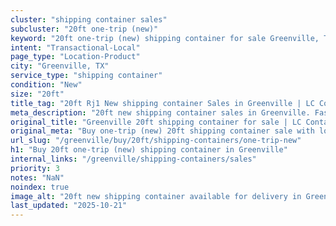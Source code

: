 ```yaml
---
cluster: "shipping container sales"
subcluster: "20ft one-trip (new)"
keyword: "20ft one-trip (new) shipping container for sale Greenville, TX"
intent: "Transactional-Local"
page_type: "Location-Product"
city: "Greenville, TX"
service_type: "shipping container"
condition: "New"
size: "20ft"
title_tag: "20ft Rj1 New shipping container Sales in Greenville | LC Container"
meta_description: "20ft new shipping container sales in Greenville. Fast delivery, competitive pricing. Serving shipping containers area. Quote ID: YKT. Call (214) 524-4168 for your free quote today."
original_title: "Greenville 20ft shipping container for sale | LC Container"
original_meta: "Buy one-trip (new) 20ft shipping container sale with local delivery in Greenville, TX. LC Container — local Since 2003. Request a fast quote today."
url_slug: "/greenville/buy/20ft/shipping-containers/one-trip-new"
h1: "Buy 20ft one-trip (new) shipping container in Greenville"
internal_links: "/greenville/shipping-containers/sales"
priority: 3
notes: "NaN"
noindex: true
image_alt: "20ft new shipping container available for delivery in Greenville"
last_updated: "2025-10-21"
---
```


<!-- TODO: Add unique city/inventory copy, images, and internal links here. -->
